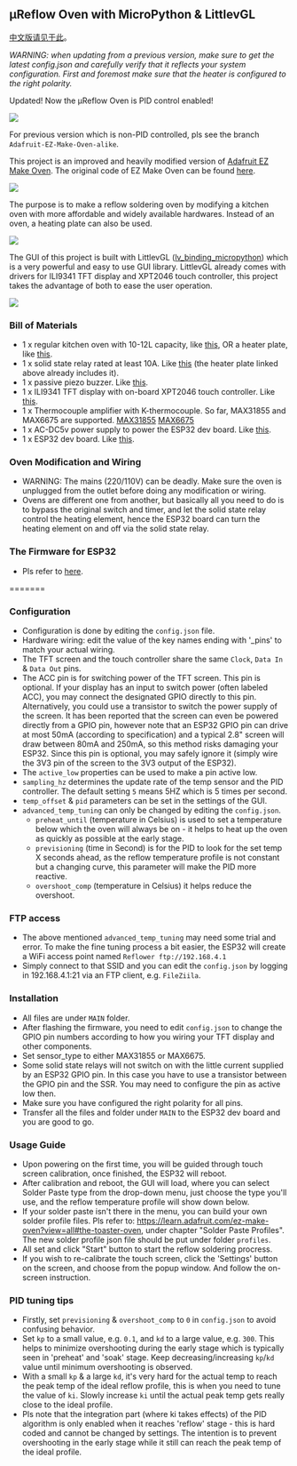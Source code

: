 ## μReflow Oven with MicroPython & LittlevGL

[中文版请见于此](./readme_zh.md)。

*WARNING: when updating from a previous version, make sure to get the latest config.json and carefully verify that
it reflects your system configuration. First and foremost make sure that the heater is configured to the right polarity.*

Updated! Now the μReflow Oven is PID control enabled!

![](./pic/pid.jpg)

For previous version which is non-PID controlled, pls see the branch ```Adafruit-EZ-Make-Oven-alike```.

This project is an improved and heavily modified version of [Adafruit EZ Make Oven](https://learn.adafruit.com/ez-make-oven?view=all).
The original code of EZ Make Oven can be found [here](https://github.com/adafruit/Adafruit_Learning_System_Guides/tree/master/PyPortal_EZ_Make_Oven).

![](./pic/overview.jpg)


The purpose is to make a reflow soldering oven by modifying a kitchen oven with more affordable and widely available hardwares.
Instead of an oven, a heating plate can also be used.

![](./pic/internal.jpg)

The GUI of this project is built with LittlevGL ([lv_binding_micropython][lv]) which is a very powerful and easy to use GUI library.
LittlevGL already comes with drivers for ILI9341 TFT display and XPT2046 touch controller, this project takes the advantage
of both to ease the user operation.

![](./pic/screen.jpg)

### Bill of Materials
* 1 x regular kitchen oven with 10-12L capacity, like [this][oven], OR a heater plate, like [this][plate].
* 1 x solid state relay rated at least 10A. Like [this][ssr] (the heater plate linked above already includes it).
* 1 x passive piezo buzzer. Like [this][buzzer].
* 1 x ILI9341 TFT display with on-board XPT2046 touch controller. Like [this][tft].
* 1 x Thermocouple amplifier with K-thermocouple.  So far, MAX31855 and MAX6675 are supported. [MAX31855][max31855] [MAX6675][max6675]
* 1 x AC-DC5v power supply to power the ESP32 dev board. Like [this][acdc].
* 1 x ESP32 dev board.  Like [this][esp32].

### Oven Modification and Wiring
* WARNING: The mains (220/110V) can be deadly.  Make sure the oven is unplugged from the outlet before doing any modification
or wiring.
* Ovens are different one from another, but basically all you need to do is to bypass the original switch and timer, and
let the solid state relay control the heating element, hence the ESP32 board can turn the heating element
on and off via the solid state relay.

### The Firmware for ESP32
* Pls refer to [here](./FIRMWARE/readme.md).

=======
### Configuration
* Configuration is done by editing the ```config.json``` file.
* Hardware wiring: edit the value of the key names ending with '_pins' to match your actual wiring.
* The TFT screen and the touch controller share the same ```Clock```, ```Data In``` & ```Data Out``` pins.
* The ACC pin is for switching power of the TFT screen. This pin is optional. If your display has an
input to switch power (often labeled ACC), you may connect the designated GPIO directly to this pin.
Alternatively, you could use a transistor to switch the power supply of the screen.
It has been reported that the screen can even be powered directly from a GPIO pin, however note that
an ESP32 GPIO pin can drive at most 50mA (according to specification) and a typical 2.8" screen will
draw between 80mA and 250mA, so this method risks damaging your ESP32.
Since this pin is optional, you may safely ignore it (simply wire the 3V3 pin of the screen to the
3V3 output of the ESP32).
* The ```active_low``` properties can be used to make a pin active low.
* ```sampling_hz``` determines the update rate of the temp sensor and the PID controller.  The default setting ```5```
means 5HZ which is 5 times per second.
* ```temp_offset``` & ```pid``` parameters can be set in the settings of the GUI.
* ```advanced_temp_tuning``` can only be changed by editing the ```config.json```.
    * ```preheat_until``` (temperature in Celsius) is used to set a temperature below which the oven will always be on - it helps to
    heat up the oven as quickly as possible at the early stage.
    * ```previsioning```  (time in Second) is for the PID to look for the set temp X seconds ahead, as the reflow
    temperature profile is not constant but a changing curve, this parameter will make the PID more reactive.
    * ```overshoot_comp``` (temperature in Celsius) it helps reduce the overshoot.

### FTP access
* The above mentioned ```advanced_temp_tuning``` may need some trial and error.  To make the fine tuning
process a bit easier, the ESP32 will create a WiFi access point named ```Reflower ftp://192.168.4.1```
* Simply connect to that SSID and you can edit the ```config.json``` by logging in 192.168.4.1:21
 via an FTP client, e.g. ```FileZiila```.

### Installation
* All files are under ```MAIN``` folder.
* After flashing the firmware, you need to edit ```config.json``` to change the GPIO pin numbers according
to how you wiring your TFT display and other components.
* Set sensor_type to either MAX31855 or MAX6675.
* Some solid state relays will not switch on with the little current supplied by an ESP32 GPIO pin.
In this case you have to use a transistor between the GPIO pin and the SSR. You may need to configure
the pin as active low then.
* Make sure you have configured the right polarity for all pins.
* Transfer all the files and folder under ```MAIN``` to the ESP32 dev board and you are good to go.

### Usage Guide
* Upon powering on the first time, you will be guided through touch screen calibration, once finished, the ESP32
will reboot.
* After calibration and reboot, the GUI will load, where you can select Solder Paste type from the
drop-down menu, just choose the type you'll use, and the reflow temperature profile will show down below.
* If your solder paste isn't there in the menu, you can build your own solder profile files.  Pls refer to:
https://learn.adafruit.com/ez-make-oven?view=all#the-toaster-oven, under chapter "Solder Paste Profiles".
The new solder profile json file should be put under folder ```profiles```.
* All set and click "Start" button to start the reflow soldering procress.
* If you wish to re-calibrate the touch screen, click the 'Settings' button
on the screen, and choose from the popup window.  And follow the on-screen instruction.

### PID tuning tips
* Firstly, set ```previsioning``` & ```overshoot_comp``` to ```0``` in ```config.json``` to avoid confusing behavior.
* Set ```kp``` to a small value, e.g. ```0.1```, and ```kd``` to a large value, e.g. ```300```.  This helps to minimize
overshooting during the early stage which is typically seen in 'preheat' and 'soak' stage.  Keep decreasing/increasing
```kp```/```kd``` value until minimum overshooting is observed.
* With a small ```kp``` & a large ```kd```, it's very hard for the actual temp to reach the peak temp of the ideal reflow
profile, this is when you need to tune the value of ```ki```.  Slowly increase ```ki``` until the actual peak temp gets
really close to the ideal profile.
* Pls note that the integration part (where ki takes effects) of the PID algorithm is only enabled when it reaches
 'reflow' stage - this is hard coded and cannot be changed by settings.  The intention is to prevent overshooting in the
 early stage while it still can reach the peak temp of the ideal profile.


[lv]:https://github.com/littlevgl/lv_binding_micropython
[oven]:https://www.aliexpress.com/item/4000151934943.html
[plate]:https://www.aliexpress.com/item/32946772052.html
[ssr]:https://www.aliexpress.com/item/4000083560440.html
[buzzer]:https://www.aliexpress.com/item/32808743801.html
[tft]:https://www.aliexpress.com/item/32960934541.html
[max31855]:https://www.aliexpress.com/item/32878757344.html
[max6675]:https://www.aliexpress.com/item/4000465204314.html
[acdc]:https://www.aliexpress.com/item/32821770958.html
[esp32]:https://www.aliexpress.com/item/32855652152.html
